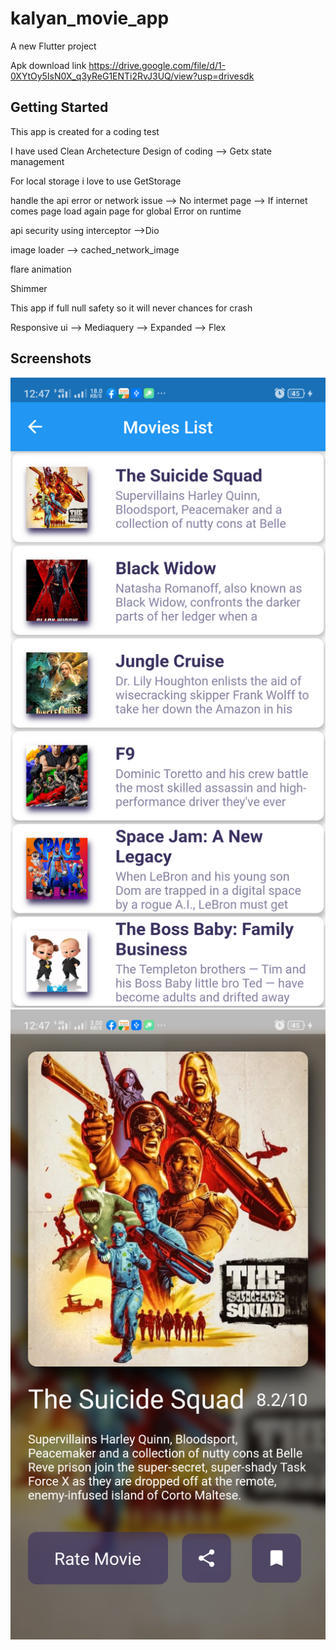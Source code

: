 # kalyan_movie_app

A new Flutter project

Apk download link https://drive.google.com/file/d/1-0XYtOy5IsN0X_q3yReG1ENTi2RvJ3UQ/view?usp=drivesdk

## Getting Started
This app is created for a coding test

I have used Clean Archetecture Design of coding
 --> Getx state management

For local storage i love to use GetStorage


handle the api error or network issue
 --> No intermet page 
 --> If internet comes page load again
page for global Error on runtime 

api security using interceptor
 -->Dio

image loader 
 --> cached_network_image

flare animation

Shimmer 

This app if full null safety so it will never chances for crash

  


Responsive ui
 --> Mediaquery
 --> Expanded
 --> Flex


## Screenshots

![Kalyan__1](https://github.com/Kalyanb447-github/kalyan_movie_app/blob/main/screenshots/1.png)
![Kalyan__2](https://github.com/Kalyanb447-github/kalyan_movie_app/blob/main/screenshots/2.png)

